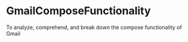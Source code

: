 # GmailComposeFunctionality
To analyze, comprehend, and break down the compose functionality of Gmail

